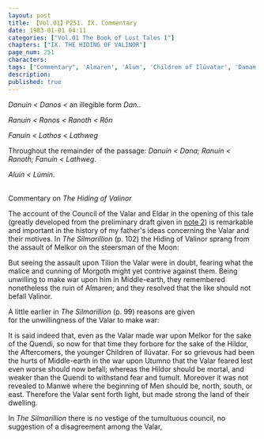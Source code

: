 ```yaml
---
layout: post
title: 【Vol.01】P251. IX. Commentary
date: 1983-01-01 04:11
categories: ["Vol.01 The Book of Lost Tales I"]
chapters: ["IX. THE HIDING OF VALINOR"]
page_num: 251
characters: 
tags: ["Commentary", 'Almaren', 'Alum', 'Children of Ilúvatar', 'Daman', 'Danos', 'Dana', 'Fanuin', 'Gods', 'Hildor', 'Lathos', 'Lathweg', 'Lúmin', 'Melko', 'Melkor', 'Middle-earth', 'Men', 'Morgoth', 'Noldoli']
description: 
published: true
---
```


<I>Danuin    < Danos <</I> an illegible form <I>Dan.</I>.

<I>Ranuin    < Ranos < Ranoth < Rôn</I>

<I>Fanuin    < Lathos < Lathweg</I>

Throughout the remainder of the passage: <I>Danuin < Dana; Ranuin < Ranoth; Fanuin < Lathweg</I>.

<I>Aluin    < Lúmin</I>.

<BR>
Commentary on <I>The Hiding of Valinor</I>

The account of the Council of the Valar and Eldar in the opening of this tale (greatly developed from the preliminary draft given in [note 2]({{site.baseurl}}/vol01-p248)) is remarkable and important in the history of my father's ideas concerning the Valar and their motives. In <I>The Silmarillion</I> (p. 102) the Hiding of Valinor sprang from the assault of Melkor on the steersman of the Moon:

But seeing the assault upon Tilion the Valar were in doubt, fearing what the malice and cunning of Morgoth might yet contrive against them. Being unwilling to make war upon him in Middle-earth, they remembered nonetheless the ruin of Almaren; and they resolved that the like should not befall Valinor.

A little earlier in <I>The Silmarillion</I> (p. 99) reasons are given<BR>for the unwillingness of the Valar to make war:

It is said indeed that, even as the Valar made war upon Melkor for the sake of the Quendi, so now for that time they forbore for the sake of the Hildor, the Aftercomers, the younger Children of Ilúvatar. For so grievous had been the hurts of Middle-earth in the war upon Utumno that the Valar feared lest even worse should now befall; whereas the Hildor should be mortal, and weaker than the Quendi to withstand fear and tumult. Moreover it was not revealed to Manwë where the beginning of Men should be, north, south, or east. Therefore the Valar sent forth light, but made strong the land of their dwelling.

In <I>The Silmarillion</I> there is no vestige of the tumultuous council, no suggestion of a disagreement among the Valar,

